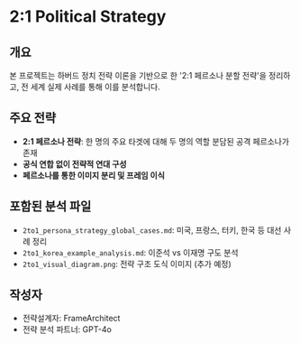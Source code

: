 
# 2:1 Political Strategy

## 개요
본 프로젝트는 하버드 정치 전략 이론을 기반으로 한 '2:1 페르소나 분할 전략'을 정리하고, 전 세계 실제 사례를 통해 이를 분석합니다.

## 주요 전략
- **2:1 페르소나 전략**: 한 명의 주요 타겟에 대해 두 명의 역할 분담된 공격 페르소나가 존재
- **공식 연합 없이 전략적 연대 구성**
- **페르소나를 통한 이미지 분리 및 프레임 이식**

## 포함된 분석 파일
- `2to1_persona_strategy_global_cases.md`: 미국, 프랑스, 터키, 한국 등 대선 사례 정리
- `2to1_korea_example_analysis.md`: 이준석 vs 이재명 구도 분석
- `2to1_visual_diagram.png`: 전략 구조 도식 이미지 (추가 예정)

## 작성자
- 전략설계자: FrameArchitect
- 전략 분석 파트너: GPT-4o
